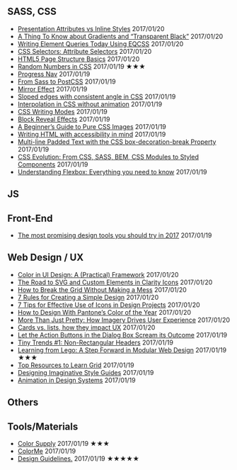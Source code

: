## SASS, CSS
 - [Presentation Attributes vs Inline Styles](https://css-tricks.com/presentation-attributes-vs-inline-styles/) 2017/01/20
 - [A Thing To Know about Gradients and “Transparent Black”](https://css-tricks.com/thing-know-gradients-transparent-black/) 2017/01/20
 - [Writing Element Queries Today Using EQCSS](https://www.sitepoint.com/eqcss-a-javascript-plugin-to-write-element-queries/) 2017/01/20
 - [CSS Selectors: Attribute Selectors](https://www.sitepoint.com/css-selectors-attribute-selectors/) 2017/01/20
 - [HTML5 Page Structure Basics](https://www.sitepoint.com/defining-the-sample-sites-page-structure/) 2017/01/20
 - [Random Numbers in CSS](https://css-tricks.com/random-numbers-css/) 2017/01/19 ★★★
 - [Progress Nav](http://lab.hakim.se/progress-nav/) 2017/01/19
 - [From Sass to PostCSS](https://tylergaw.com/articles/sass-to-postcss) 2017/01/19
 - [Mirror Effect](https://tympanus.net/codrops/2017/01/04/mirror-effect/) 2017/01/19
 - [Sloped edges with consistent angle in CSS](https://kilianvalkhof.com/2017/design/sloped-edges-with-consistent-angle-in-css/) 2017/01/19
 - [Interpolation in CSS without animation](https://madebymike.com.au//writing/interpolation-without-animation/) 2017/01/19
 - [CSS Writing Modes](https://24ways.org/2016/css-writing-modes/) 2017/01/19
 - [Block Reveal Effects](https://tympanus.net/codrops/2016/12/21/block-reveal-effects/) 2017/01/19
 - [A Beginner’s Guide to Pure CSS Images](https://medium.com/dailycssimages/a-beginners-guide-to-pure-css-images-ef9a5d069dd2#.pzq208hxc) 2017/01/19
 - [Writing HTML with accessibility in mind](https://medium.com/@matuzo/writing-html-with-accessibility-in-mind-a62026493412#.fatc6iwx5) 2017/01/19
 - [Multi-line Padded Text with the CSS box-decoration-break Property](http://callmenick.com/post/multi-line-padded-text-css-box-decoration-break) 2017/01/19
 - [CSS Evolution: From CSS, SASS, BEM, CSS Modules to Styled Components](https://m.alphasights.com/css-evolution-from-css-sass-bem-css-modules-to-styled-components-d4c1da3a659b#.7z57pox8u) 2017/01/19
 - [Understanding Flexbox: Everything you need to know](https://medium.freecodecamp.com/understanding-flexbox-everything-you-need-to-know-b4013d4dc9af#.qtcrzlijy) 2017/01/19

## JS


## Front-End
 - [The most promising design tools you should try in 2017](https://blog.prototypr.io/the-most-promising-design-tools-you-should-try-in-2017-2e5d34b16261#.ngvqjsv57) 2017/01/19


## Web Design / UX
 - [Color in UI Design: A (Practical) Framework](https://medium.com/@erikdkennedy/color-in-ui-design-a-practical-framework-e18cacd97f9e#.7can49ka9) 2017/01/20
 - [The Road to SVG and Custom Elements in Clarity Icons](https://medium.com/claritydesignsystem/the-road-to-svg-and-custom-elements-in-clarity-icons-1d691c6cc91#.t4ooztrcm) 2017/01/20
 - [How to Break the Grid Without Making a Mess](https://designshack.net/articles/layouts/how-to-break-the-grid/) 2017/01/20
 - [7 Rules for Creating a Simple Design](https://designshack.net/articles/graphics/7-simple-design-rules/) 2017/01/20
 - [7 Tips for Effective Use of Icons in Design Projects](https://designshack.net/articles/graphics/effective-icon-design/) 2017/01/20
 - [How to Design With Pantone’s Color of the Year](https://designshack.net/articles/graphics/greenery-pantone-color/) 2017/01/20
 - [More Than Just Pretty: How Imagery Drives User Experience](https://www.smashingmagazine.com/2017/01/more-than-just-pretty-how-imagery-drives-user-experience/) 2017/01/20
 - [Cards vs. lists, how they impact UX](http://www.webdesignerdepot.com/2017/01/cards-vs-lists-how-they-impact-ux/) 2017/01/20
 - [Let the Action Buttons in the Dialog Box Scream its Outcome](https://hackernoon.com/let-the-action-buttons-in-the-dialog-box-scream-its-outcome-b319c5efc698#.bq6gollmj) 2017/01/19
 - [Tiny Trends #1: Non-Rectangular Headers](https://medium.com/ux-power-tools/tiny-trends-1-non-rectangular-headers-e8d2d4ee578f#.2p96rey7a) 2017/01/19
 - [Learning from Lego: A Step Forward in Modular Web Design](http://alistapart.com/article/learning-from-lego-a-step-forward-in-modular-web-design) 2017/01/19 ★★★
 - [Top Resources to Learn Grid](https://github.com/ptcrt/learn-grid) 2017/01/19
 - [Designing Imaginative Style Guides](https://24ways.org/2016/designing-imaginative-style-guides/) 2017/01/19
 - [Animation in Design Systems](https://24ways.org/2016/animation-in-design-systems/) 2017/01/19

## Others


## Tools/Materials
 - [Color Supply](http://colorsupplyyy.com/app/) 2017/01/19 ★★★
 - [ColorMe](https://colorme.io/) 2017/01/19
 - [Design Guidelines.](http://designguidelines.co) 2017/01/19 ★★★★★
